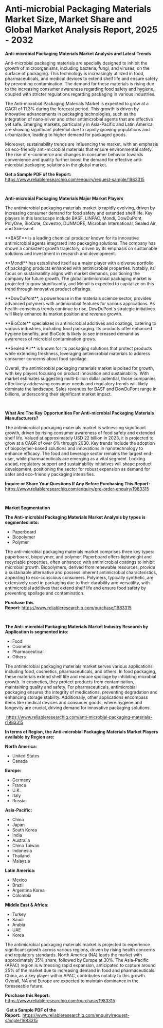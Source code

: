 <p><h1>Anti-microbial Packaging Materials Market Size, Market Share and Global Market Analysis Report, 2025 - 2032</h1></p><p><strong>Anti-microbial Packaging Materials Market Analysis and Latest Trends</strong></p>
<p><p>Anti-microbial packaging materials are specially designed to inhibit the growth of microorganisms, including bacteria, fungi, and viruses, on the surface of packaging. This technology is increasingly utilized in food, pharmaceuticals, and medical devices to extend shelf life and ensure safety by preventing contamination. The demand for these materials is rising due to the increasing consumer awareness regarding food safety and hygiene, coupled with stricter regulations regarding packaging in various industries.</p><p>The Anti-microbial Packaging Materials Market is expected to grow at a CAGR of 11.3% during the forecast period. This growth is driven by innovative advancements in packaging technologies, such as the integration of nano-silver and other antimicrobial agents that are effective yet safe. Emerging markets, particularly in Asia-Pacific and Latin America, are showing significant potential due to rapidly growing populations and urbanization, leading to higher demand for packaged goods.</p><p>Moreover, sustainability trends are influencing the market, with an emphasis on eco-friendly anti-microbial materials that ensure environmental safety. The rise of e-commerce and changes in consumer behavior towards convenience and quality further boost the demand for effective anti-microbial packaging solutions in the global market.</p></p>
<p><strong>Get a Sample PDF of the Report:&nbsp;</strong> <a href="https://www.reliableresearchiq.com/enquiry/request-sample/1983315?utm_campaign=3562&utm_medium=2&utm_source=Github&utm_content=ia&utm_term=19042025&utm_id=anti-microbial-packaging-materials">https://www.reliableresearchiq.com/enquiry/request-sample/1983315</a></p>
<p>&nbsp;</p>
<p><strong>Anti-microbial Packaging Materials Major Market Players</strong></p>
<p><p>The antimicrobial packaging materials market is rapidly evolving, driven by increasing consumer demand for food safety and extended shelf life. Key players in this landscape include BASF, LINPAC, Mondi, DowDuPont, PolyOne, BioCote, Covestro, DUNMORE, Microban International, Sealed Air, and Sciessent.</p><p>**BASF** is a leading chemical producer known for its innovative antimicrobial agents integrated into packaging solutions. The company has shown a consistent growth trajectory, driven by its emphasis on sustainable solutions and investment in research and development.</p><p>**Mondi** has established itself as a major player with a diverse portfolio of packaging products enhanced with antimicrobial properties. Notably, its focus on sustainability aligns with market demands, positioning the company for future growth. The global antimicrobial packaging market is projected to grow significantly, and Mondi is expected to capitalize on this trend through innovative product offerings.</p><p>**DowDuPont**, a powerhouse in the materials science sector, provides advanced polymers with antimicrobial features for various applications. As health-conscious trends continue to rise, DowDuPont's strategic initiatives will likely enhance its market position and revenue growth.</p><p>**BioCote** specializes in antimicrobial additives and coatings, catering to various industries, including food packaging. Its products offer enhanced hygiene benefits, and BioCote is likely to see increased demand as awareness of microbial contamination grows.</p><p>**Sealed Air** is known for its packaging solutions that protect products while extending freshness, leveraging antimicrobial materials to address consumer concerns about food spoilage.</p><p>Overall, the antimicrobial packaging materials market is poised for growth, with key players focusing on product innovation and sustainability. With market estimates suggesting multi-billion dollar potential, those companies effectively addressing consumer needs and regulatory trends will likely dominate the landscape. Sales revenues for BASF and DowDuPont range in billions, underscoring their significant market impact.</p></p>
<p>&nbsp;</p>
<p><strong>What Are The Key Opportunities For Anti-microbial Packaging Materials Manufacturers?</strong></p>
<p><p>The antimicrobial packaging materials market is witnessing significant growth, driven by rising consumer awareness of food safety and extended shelf life. Valued at approximately USD 22 billion in 2023, it is projected to grow at a CAGR of over 6% through 2030. Key trends include the adoption of biopolymer-based solutions and innovations in nanotechnology to enhance efficacy. The food and beverage sector remains the largest end-user, while pharmaceuticals are emerging as a vital segment. Looking ahead, regulatory support and sustainability initiatives will shape product development, positioning the sector for robust expansion as demand for safer and eco-friendly packaging intensifies.</p></p>
<p><strong>Inquire or Share Your Questions If Any Before Purchasing This Report:</strong> <a href="https://www.reliableresearchiq.com/enquiry/pre-order-enquiry/1983315?utm_campaign=3562&utm_medium=2&utm_source=Github&utm_content=ia&utm_term=19042025&utm_id=anti-microbial-packaging-materials">https://www.reliableresearchiq.com/enquiry/pre-order-enquiry/1983315</a></p>
<p>&nbsp;</p>
<p><strong>Market Segmentation</strong></p>
<p><strong>The Anti-microbial Packaging Materials Market Analysis by types is segmented into:</strong></p>
<p><ul><li>Paperboard</li><li>Biopolymer</li><li>Polymer</li></ul></p>
<p><p>The anti-microbial packaging materials market comprises three key types: paperboard, biopolymer, and polymer. Paperboard offers lightweight and recyclable properties, often enhanced with antimicrobial coatings to inhibit microbial growth. Biopolymers, derived from renewable resources, provide a sustainable alternative and possess inherent antimicrobial characteristics, appealing to eco-conscious consumers. Polymers, typically synthetic, are extensively used in packaging due to their durability and versatility, with antimicrobial additives that extend shelf life and ensure food safety by preventing spoilage and contamination.</p></p>
<p><strong>Purchase this Report:&nbsp;</strong><a href="https://www.reliableresearchiq.com/purchase/1983315?utm_campaign=3562&utm_medium=2&utm_source=Github&utm_content=ia&utm_term=19042025&utm_id=anti-microbial-packaging-materials">https://www.reliableresearchiq.com/purchase/1983315</a></p>
<p>&nbsp;</p>
<p><strong>The Anti-microbial Packaging Materials Market Industry Research by Application is segmented into:</strong></p>
<p><ul><li>Food</li><li>Cosmetic</li><li>Pharmaceutical</li><li>Others</li></ul></p>
<p><p>The antimicrobial packaging materials market serves various applications including food, cosmetics, pharmaceuticals, and others. In food packaging, these materials extend shelf life and reduce spoilage by inhibiting microbial growth. In cosmetics, they protect products from contamination, maintaining quality and safety. For pharmaceuticals, antimicrobial packaging ensures the integrity of medications, preventing degradation and enhancing storage stability. Additionally, other applications encompass items like medical devices and consumer goods, where hygiene and longevity are crucial, driving demand for innovative packaging solutions.</p></p>
<p><a href="https://www.reliableresearchiq.com/anti-microbial-packaging-materials-r1983315?utm_campaign=3562&utm_medium=2&utm_source=Github&utm_content=ia&utm_term=19042025&utm_id=anti-microbial-packaging-materials">&nbsp;https://www.reliableresearchiq.com/anti-microbial-packaging-materials-r1983315</a></p>
<p><strong>In terms of Region, the Anti-microbial Packaging Materials Market Players available by Region are:</strong></p>
<p>
    <p> <strong> North America: </strong>
        <ul>
            <li>United States</li>
            <li>Canada</li>
        </ul>
        </p> 
    <p> <strong> Europe: </strong>
        <ul>
            <li>Germany</li>
            <li>France</li>
            <li>U.K.</li>
            <li>Italy</li>
            <li>Russia</li>
        </ul>
        </p> 
    <p> <strong> Asia-Pacific: </strong>
        <ul>
            <li>China</li>
            <li>Japan</li>
            <li>South Korea</li>
            <li>India</li>
            <li>Australia</li>
            <li>China Taiwan</li>
            <li>Indonesia</li>
            <li>Thailand</li>
            <li>Malaysia</li>
        </ul>
        </p> 
    <p> <strong> Latin America: </strong>
        <ul>
            <li>Mexico</li>
            <li>Brazil</li>
            <li>Argentina Korea</li>
            <li>Colombia</li>
        </ul>
        </p> 
    <p> <strong> Middle East & Africa: </strong>
        <ul>
            <li>Turkey</li>
            <li>Saudi</li>
            <li>Arabia</li>
            <li>UAE</li>
            <li>Korea</li>
        </ul>
    </p>
    </p>
<p><p>The antimicrobial packaging materials market is projected to experience significant growth across various regions, driven by rising health concerns and regulatory standards. North America (NA) leads the market with approximately 35% share, followed by Europe at 30%. The Asia-Pacific (APAC) region is witnessing rapid expansion, anticipated to capture around 25% of the market due to increasing demand in food and pharmaceuticals. China, as a key player within APAC, contributes notably to this growth. Overall, NA and Europe are expected to maintain dominance in the foreseeable future.</p></p>
<p><strong>Purchase this Report: </strong><a href="https://www.reliableresearchiq.com/purchase/1983315?utm_campaign=3562&utm_medium=2&utm_source=Github&utm_content=ia&utm_term=19042025&utm_id=anti-microbial-packaging-materials">https://www.reliableresearchiq.com/purchase/1983315</a></p>
<p>&nbsp;<strong>Get a Sample PDF of the Report:&nbsp;&nbsp;</strong><a href="https://www.reliableresearchiq.com/enquiry/request-sample/1983315?utm_campaign=3562&utm_medium=2&utm_source=Github&utm_content=ia&utm_term=19042025&utm_id=anti-microbial-packaging-materials">https://www.reliableresearchiq.com/enquiry/request-sample/1983315</a></p>
<p><strong></strong></p>
<p><p></p><p></p><p></p></p>